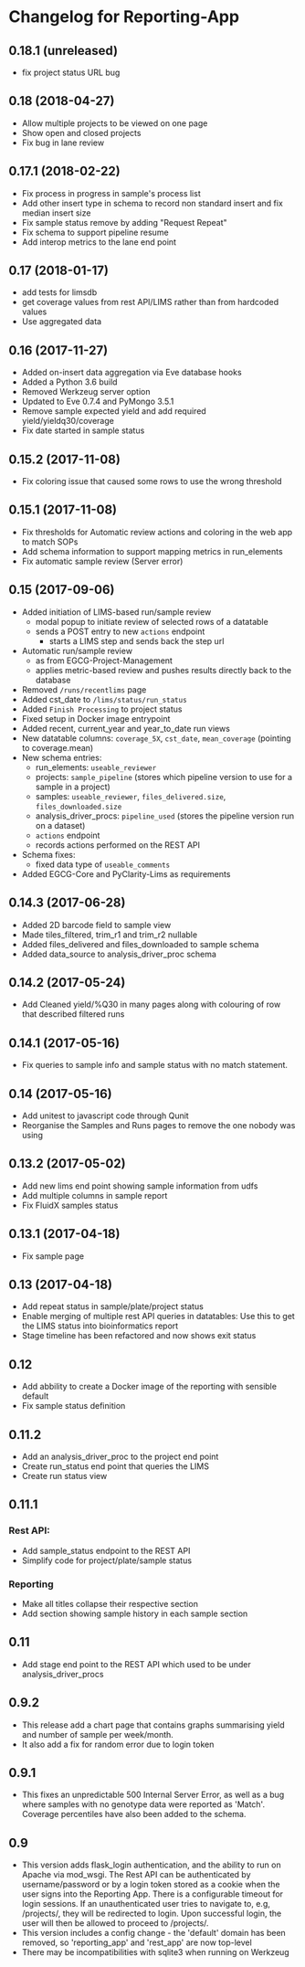Changelog for Reporting-App
===========================

0.18.1 (unreleased)
-------------------

- fix project status URL bug


0.18 (2018-04-27)
-----------------

- Allow multiple projects to be viewed on one page
- Show open and closed projects
- Fix bug in lane review


0.17.1 (2018-02-22)
-------------------

- Fix process in progress in sample's process list
- Add other insert type in schema to record non standard insert and fix median insert size
- Fix sample status remove by adding "Request Repeat"
- Fix schema to support pipeline resume
- Add interop metrics to the lane end point

0.17 (2018-01-17)
-----------------

- add tests for limsdb
- get coverage values from rest API/LIMS rather than from hardcoded values
- Use aggregated data


0.16 (2017-11-27)
-----------------

- Added on-insert data aggregation via Eve database hooks
- Added a Python 3.6 build
- Removed Werkzeug server option
- Updated to Eve 0.7.4 and PyMongo 3.5.1
- Remove sample expected yield and add required yield/yieldq30/coverage
- Fix date started in sample status


0.15.2 (2017-11-08)
-------------------

- Fix coloring issue that caused some rows to use the wrong threshold


0.15.1 (2017-11-08)
-------------------

- Fix thresholds for Automatic review actions and coloring in the web app to match SOPs
- Add schema information to support mapping metrics in run_elements
- Fix automatic sample review (Server error) 

0.15 (2017-09-06)
-----------------

- Added initiation of LIMS-based run/sample review
    - modal popup to initiate review of selected rows of a datatable
    - sends a POST entry to new `actions` endpoint
      - starts a LIMS step and sends back the step url
- Automatic run/sample review
    - as from EGCG-Project-Management
    - applies metric-based review and pushes results directly back to the database 
- Removed `/runs/recentlims` page
- Added cst_date to `/lims/status/run_status`
- Added `Finish Processing` to project status
- Fixed setup in Docker image entrypoint
- Added recent, current_year and year_to_date run views
- New datatable columns: `coverage_5X`, `cst_date`, `mean_coverage` (pointing to coverage.mean)
- New schema entries:
    - run_elements: `useable_reviewer`
    - projects: `sample_pipeline` (stores which pipeline version to use for a sample in a project)
    - samples: `useable_reviewer`, `files_delivered.size`, `files_downloaded.size`
    - analysis_driver_procs: `pipeline_used` (stores the pipeline version run on a dataset)
    - `actions` endpoint
    - records actions performed on the REST API
- Schema fixes:
    - fixed data type of `useable_comments`
- Added EGCG-Core and PyClarity-Lims as requirements


0.14.3 (2017-06-28)
-------------------

- Added 2D barcode field to sample view
- Made tiles_filtered, trim_r1 and trim_r2 nullable
- Added files_delivered and files_downloaded to sample schema
- Added data_source to analysis_driver_proc schema


0.14.2 (2017-05-24)
-------------------

- Add Cleaned yield/%Q30 in many pages along with colouring of row that described filtered runs


0.14.1 (2017-05-16)
-------------------

- Fix queries to sample info and sample status with no match statement.


0.14 (2017-05-16)
-----------------

- Add unitest to javascript code through Qunit
- Reorganise the Samples and Runs pages to remove the one nobody was using


0.13.2 (2017-05-02)
-------------------

- Add new lims end point showing sample information from udfs
- Add multiple columns in sample report
- Fix FluidX samples status 


0.13.1 (2017-04-18)
-------------------

- Fix sample page


0.13 (2017-04-18)
-----------------
 - Add repeat status in sample/plate/project status
 - Enable merging of multiple rest API queries in datatables: Use this to get the LIMS status into bioinformatics report
 - Stage timeline has been refactored and now shows exit status
  
0.12
-----
 - Add abbility to create a Docker image of the reporting with sensible default 
 - Fix sample status definition 
 
0.11.2
------
 - Add an analysis_driver_proc to the project end point
 - Create run_status end point that queries the LIMS
 - Create run status view

0.11.1
------
### Rest API:
 * Add sample_status endpoint to the REST API
 * Simplify code for project/plate/sample status

### Reporting 
 * Make all titles collapse their respective section
 * Add section showing sample history in each sample section

0.11
----
 - Add stage end point to the REST API which used to be under analysis_driver_procs


0.9.2
-----
 - This release add a chart page that contains graphs summarising yield and number of sample per week/month.
 - It also add a fix for random error due to login token

0.9.1
-----
 - This fixes an unpredictable 500 Internal Server Error, as well as a bug where samples with no genotype data were reported as 'Match'. Coverage percentiles have also been added to the schema.

0.9
----
 - This version adds flask_login authentication, and the ability to run on Apache via mod_wsgi. The Rest API can be authenticated by username/password or by a login token stored as a cookie when the user signs into the Reporting App. There is a configurable timeout for login sessions. If an unauthenticated user tries to navigate to, e.g, /projects/<project>, they will be redirected to login. Upon successful login, the user will then be allowed to proceed to /projects/<project>.
 - This version includes a config change - the 'default' domain has been removed, so 'reporting_app' and 'rest_app' are now top-level
 - There may be incompatibilities with sqlite3 when running on Werkzeug
